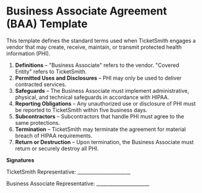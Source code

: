 # Business Associate Agreement (BAA) Template

This template defines the standard terms used when TicketSmith engages a vendor that may create, receive, maintain, or transmit protected health information (PHI).

1. **Definitions** – "Business Associate" refers to the vendor. "Covered Entity" refers to TicketSmith.
2. **Permitted Uses and Disclosures** – PHI may only be used to deliver contracted services.
3. **Safeguards** – The Business Associate must implement administrative, physical, and technical safeguards in accordance with HIPAA.
4. **Reporting Obligations** – Any unauthorized use or disclosure of PHI must be reported to TicketSmith within five business days.
5. **Subcontractors** – Subcontractors that handle PHI must agree to the same protections.
6. **Termination** – TicketSmith may terminate the agreement for material breach of HIPAA requirements.
7. **Return or Destruction** – Upon termination, the Business Associate must return or securely destroy all PHI.

**Signatures**

TicketSmith Representative: ______________________

Business Associate Representative: ______________________
